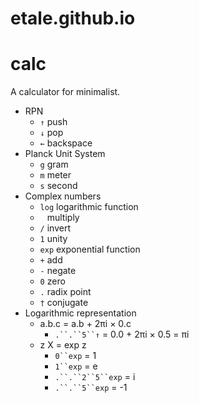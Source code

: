 etale.github.io
===============

# calc

A calculator for minimalist.

+ RPN
  + `↑` push
  + `↓` pop
  + `←` backspace
+ Planck Unit System
  + `g` gram
  + `m` meter
  + `s` second
+ Complex numbers
  + `log` logarithmic function
  + ` ` multiply
  + `/` invert
  + `1` unity
  + `exp` exponential function
  + `+` add
  + `-` negate
  + `0` zero
  + `.` radix point
  + `†` conjugate
+ Logarithmic representation
  + a.b.c = a.b + 2πi × 0.c
    + `.``.``5``↑` =  0.0 + 2πi × 0.5 = πi
  + z X = exp z
    + `0``exp` = 1
    + `1``exp` = e
    + `.``.``2``5``exp` = i
    + `.``.``5``exp` = -1

